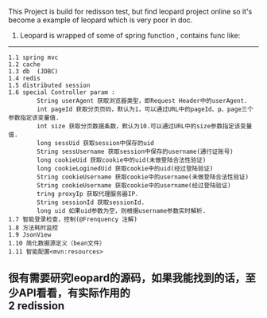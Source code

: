 This Project is build for redisson test, but find leopard project online so it's become a example of leopard which is very poor in doc.  
1. Leopard is wrapped of some of spring function , contains func like:  
----------------
    1.1 spring mvc  
    1.2 cache  
    1.3 db  (JDBC)  
    1.4 redis  
    1.5 distributed session  
    1.6 special Controller param :  
            String userAgent 获取浏览器类型，即Request Header中的userAgent.  
            int pageId 获取分页页码，默认为1，可以通过URL中的pageId、p、page三个参数指定该变量值.  
            int size 获取分页数据条数，默认为10.可以通过URL中的size参数指定该变量值.  
            long sessUid 获取session中保存的uid  
            String sessUsername 获取session中保存的username(通行证账号)  
            long cookieUid 获取cookie中的uid(未做登陆合法性验证)  
            long cookieLoginedUid 获取cookie中的uid(经过登陆验证)  
            String cookieUsername 获取cookie中的username(未做登陆合法性验证)  
            String cookieUsername 获取cookie中的username(经过登陆验证)  
            tring proxyIp 获取代理服务器IP.  
            String sessionId 获取sessionId.  
            long uid 如果uid参数为空，则根据username参数实时解析.  
    1.7 智能登录检查，控制(@Frenquency 注解)  
    1.8 方法耗时监控  
    1.9 JsonView  
    1.10 简化数据源定义（bean文件）  
    1.11 智能配置<mvn:resources>  
很有需要研究leopard的源码，如果我能找到的话，至少API看看，有实际作用的  
2 redission  
-----------
